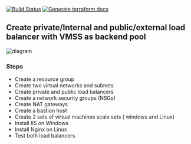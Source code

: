 [![Build Status](https://dev.azure.com/MosesOwaseye/Load%20Balancers/_apis/build/status%2FDeploy%20Resources?branchName=main)](https://dev.azure.com/MosesOwaseye/Load%20Balancers/_build/latest?definitionId=28&branchName=main)   [![Generate terraform docs](https://github.com/mosowaz/AZURE-Terraform-projects/actions/workflows/project-4-tf-docs.yml/badge.svg?branch=main)](https://github.com/mosowaz/AZURE-Terraform-projects/actions/workflows/project-4-tf-docs.yml)

## Create private/Internal and public/external load balancer with VMSS as backend pool

![diagram](https://learn.microsoft.com/en-us/azure/load-balancer/media/quickstart-load-balancer-standard-public-portal/public-load-balancer-resources.png#lightbox)

### Steps
- Create a resource group
- Create two virtual networks and subnets
- Create private and public load balancers
- Create a network security groups (NSGs)
- Create NAT gateways
- Create a bastion host
- Create 2 sets of virtual machines scale sets ( windows and Linux)
- Install IIS on Windows
- Install Nginx on Linux
- Test both load balancers